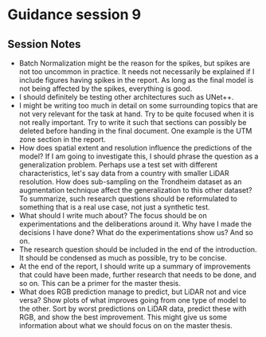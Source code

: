 # Guidance session 9

## Session Notes

* Batch Normalization might be the reason for the spikes, but spikes are not too uncommon in practice. It needs not necessarily be explained if I include figures having spikes in the report. As long as the final model is not being affected by the spikes, everything is good.
* I should definitely be testing other architectures such as UNet++.
* I might be writing too much in detail on some surrounding topics that are not very relevant for the task at hand. Try to be quite focused when it is not really important. Try to write it such that sections can possibly be deleted before handing in the final document. One example is the UTM zone section in the report.
* How does spatial extent and resolution influence the predictions of the model? If I am going to investigate this, I should phrase the question as a generalization problem. Perhaps use a test set with different characteristics, let's say data from a country with smaller LiDAR resolution. How does sub-sampling on the Trondheim dataset as an augmentation technique affect the generalization to this other dataset? To summarize, such research questions should be reformulated to something that is a real use case, not just a synthetic test.
* What should I write much about? The focus should be on experimentations and the deliberations around it. Why have I made the decisions I have done? What do the experimentations show us? And so on.
* The research question should be included in the end of the introduction. It should be condensed as much as possible, try to be concise.
* At the end of the report, I should write up a summary of improvements that could have been made, further research that needs to be done, and so on. This can be a primer for the master thesis.
* What does RGB prediction manage to predict, but LiDAR not and vice versa? Show plots of what improves going from one type of model to the other. Sort by worst predictions on LiDAR data, predict these with RGB, and show the best improvement. This might give us some information about what we should focus on on the master thesis.
